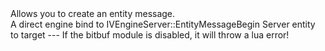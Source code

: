 <function name="EntityMessageBegin" parent="HolyLib" type="libraryfunc">
	<description>
		Allows you to create an entity message.<br>
		A direct engine bind to IVEngineServer::EntityMessageBegin
	</description>
	<realm>Server</realm>
	<args>
		<arg name="ent" type="entity">entity to target</arg>
		<arg name="reliable" type="boolean">---</arg>
	</args>
	<note>
		If the bitbuf module is disabled, it will throw a lua error!
	</note>
</function>